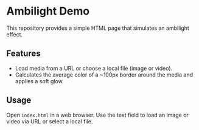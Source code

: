 # Ambilight Demo

This repository provides a simple HTML page that simulates an ambilight effect.

## Features

- Load media from a URL or choose a local file (image or video).
- Calculates the average color of a ~100px border around the media and applies a soft glow.

## Usage

Open `index.html` in a web browser. Use the text field to load an image or video via URL or select a local file.
